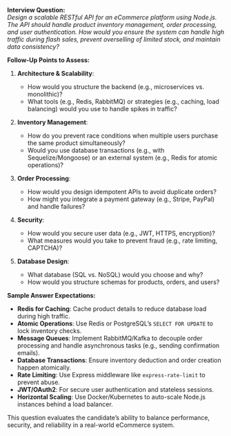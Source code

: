 **Interview Question:**  
*Design a scalable RESTful API for an eCommerce platform using Node.js. The API should handle product inventory management, order processing, and user authentication. How would you ensure the system can handle high traffic during flash sales, prevent overselling of limited stock, and maintain data consistency?*

**Follow-Up Points to Assess:**  
1. **Architecture & Scalability**:  
   - How would you structure the backend (e.g., microservices vs. monolithic)?  
   - What tools (e.g., Redis, RabbitMQ) or strategies (e.g., caching, load balancing) would you use to handle spikes in traffic?  

2. **Inventory Management**:  
   - How do you prevent race conditions when multiple users purchase the same product simultaneously?  
   - Would you use database transactions (e.g., with Sequelize/Mongoose) or an external system (e.g., Redis for atomic operations)?  

3. **Order Processing**:  
   - How would you design idempotent APIs to avoid duplicate orders?  
   - How might you integrate a payment gateway (e.g., Stripe, PayPal) and handle failures?  

4. **Security**:  
   - How would you secure user data (e.g., JWT, HTTPS, encryption)?  
   - What measures would you take to prevent fraud (e.g., rate limiting, CAPTCHA)?  

5. **Database Design**:  
   - What database (SQL vs. NoSQL) would you choose and why?  
   - How would you structure schemas for products, orders, and users?  

**Sample Answer Expectations:**  
- **Redis for Caching**: Cache product details to reduce database load during high traffic.  
- **Atomic Operations**: Use Redis or PostgreSQL’s `SELECT FOR UPDATE` to lock inventory checks.  
- **Message Queues**: Implement RabbitMQ/Kafka to decouple order processing and handle asynchronous tasks (e.g., sending confirmation emails).  
- **Database Transactions**: Ensure inventory deduction and order creation happen atomically.  
- **Rate Limiting**: Use Express middleware like `express-rate-limit` to prevent abuse.  
- **JWT/OAuth2**: For secure user authentication and stateless sessions.  
- **Horizontal Scaling**: Use Docker/Kubernetes to auto-scale Node.js instances behind a load balancer.  

This question evaluates the candidate’s ability to balance performance, security, and reliability in a real-world eCommerce system.
